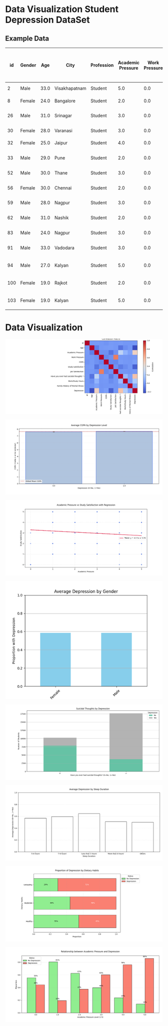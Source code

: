 # Data Visualization Student Depression DataSet

## Example Data

| id  | Gender | Age  | City         | Profession | Academic Pressure | Work Pressure | CGPA | Study Satisfaction | Job Satisfaction | Sleep Duration     | Dietary Habits | Degree     | Have you ever had suicidal thoughts ? | Work/Study Hours | Financial Stress | Family History of Mental Illness | Depression |
|-----|--------|------|--------------|------------|-------------------|----------------|------|---------------------|-------------------|---------------------|----------------|------------|--------------------------------------|------------------|------------------|-------------------------------|------------|
| 2   | Male   | 33.0 | Visakhapatnam | Student    | 5.0               | 0.0            | 8.97 | 2.0                 | 0.0               | 5-6 hours           | Healthy        | B.Pharm    | Yes                                  | 3.0              | 1.0              | No                            | 1          |
| 8   | Female | 24.0 | Bangalore     | Student    | 2.0               | 0.0            | 5.9  | 5.0                 | 0.0               | 5-6 hours           | Moderate       | BSc        | No                                   | 3.0              | 2.0              | Yes                           | 0          |
| 26  | Male   | 31.0 | Srinagar      | Student    | 3.0               | 0.0            | 7.03 | 5.0                 | 0.0               | Less than 5 hours   | Healthy        | BA         | No                                   | 9.0              | 1.0              | Yes                           | 0          |
| 30  | Female | 28.0 | Varanasi      | Student    | 3.0               | 0.0            | 5.59 | 2.0                 | 0.0               | 7-8 hours           | Moderate       | BCA        | Yes                                  | 4.0              | 5.0              | Yes                           | 1          |
| 32  | Female | 25.0 | Jaipur        | Student    | 4.0               | 0.0            | 8.13 | 3.0                 | 0.0               | 5-6 hours           | Moderate       | M.Tech     | Yes                                  | 1.0              | 1.0              | No                            | 0          |
| 33  | Male   | 29.0 | Pune          | Student    | 2.0               | 0.0            | 5.7  | 3.0                 | 0.0               | Less than 5 hours   | Healthy        | PhD        | No                                   | 4.0              | 1.0              | No                            | 0          |
| 52  | Male   | 30.0 | Thane         | Student    | 3.0               | 0.0            | 9.54 | 4.0                 | 0.0               | 7-8 hours           | Healthy        | BSc        | No                                   | 1.0              | 2.0              | No                            | 0          |
| 56  | Female | 30.0 | Chennai       | Student    | 2.0               | 0.0            | 8.04 | 4.0                 | 0.0               | Less than 5 hours   | Unhealthy      | Class 12   | No                                   | 0.0              | 1.0              | Yes                           | 0          |
| 59  | Male   | 28.0 | Nagpur        | Student    | 3.0               | 0.0            | 9.79 | 1.0                 | 0.0               | 7-8 hours           | Moderate       | B.Ed       | Yes                                  | 12.0             | 3.0              | No                            | 1          |
| 62  | Male   | 31.0 | Nashik        | Student    | 2.0               | 0.0            | 8.38 | 3.0                 | 0.0               | Less than 5 hours   | Moderate       | LLB        | Yes                                  | 2.0              | 5.0              | No                            | 1          |
| 83  | Male   | 24.0 | Nagpur        | Student    | 3.0               | 0.0            | 6.1  | 3.0                 | 0.0               | 5-6 hours           | Moderate       | Class 12   | Yes                                  | 11.0             | 1.0              | Yes                           | 1          |
| 91  | Male   | 33.0 | Vadodara      | Student    | 3.0               | 0.0            | 7.03 | 4.0                 | 0.0               | Less than 5 hours   | Healthy        | BE         | Yes                                  | 10.0             | 2.0              | Yes                           | 0          |
| 94  | Male   | 27.0 | Kalyan        | Student    | 5.0               | 0.0            | 7.04 | 1.0                 | 0.0               | Less than 5 hours   | Moderate       | M.Tech     | No                                   | 10.0             | 1.0              | Yes                           | 1          |
| 100 | Female | 19.0 | Rajkot        | Student    | 2.0               | 0.0            | 8.52 | 4.0                 | 0.0               | Less than 5 hours   | Unhealthy      | Class 12   | No                                   | 6.0              | 2.0              | Yes                           | 0          |
| 103 | Female | 19.0 | Kalyan        | Student    | 5.0               | 0.0            | 5.64 | 5.0                 | 0.0               | Less than 5 hours   | Moderate       | Class 12   | Yes                                  | 4.0              | 5.0              | Yes                           | 1          |


# Data Visualization

![](./img/f1.png)

![](./img/f2.png)

![](./img/f3.png)

![](./img/f4.png)

![](./img/f5.png)

![](./img/f6.png)

![](./img/f7.png)

![](./img/f8.png)